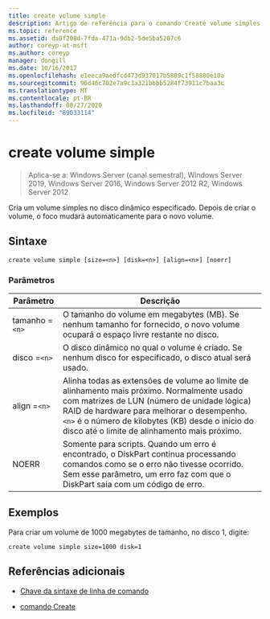 ```yaml
---
title: create volume simple
description: Artigo de referência para o comando Create volume simples, que cria um volume simples no disco dinâmico especificado.
ms.topic: reference
ms.assetid: da0f208d-7fda-471a-9db2-5de5ba5207c6
author: coreyp-at-msft
ms.author: coreyp
manager: dongill
ms.date: 10/16/2017
ms.openlocfilehash: e1eeca9aedfcd473d937017b5889c1f58880e10a
ms.sourcegitcommit: 96d46c702e7a9c3a321bbbb5284f73911c7baa3c
ms.translationtype: MT
ms.contentlocale: pt-BR
ms.lasthandoff: 08/27/2020
ms.locfileid: "89033114"
---
```

# <a name="create-volume-simple"></a>create volume simple

> Aplica-se a: Windows Server (canal semestral), Windows Server 2019, Windows Server 2016, Windows Server 2012 R2, Windows Server 2012

Cria um volume simples no disco dinâmico especificado. Depois de criar o volume, o foco mudará automaticamente para o novo volume.

## <a name="syntax"></a>Sintaxe

```
create volume simple [size=<n>] [disk=<n>] [align=<n>] [noerr]
```

### <a name="parameters"></a>Parâmetros

| Parâmetro | Descrição |
| --------- | ----------- |
| tamanho =`<n>`  | O tamanho do volume em megabytes (MB). Se nenhum tamanho for fornecido, o novo volume ocupará o espaço livre restante no disco. |
| disco =`<n>`  | O disco dinâmico no qual o volume é criado. Se nenhum disco for especificado, o disco atual será usado. |
| align =`<n>` | Alinha todas as extensões de volume ao limite de alinhamento mais próximo. Normalmente usado com matrizes de LUN (número de unidade lógica) RAID de hardware para melhorar o desempenho. `<n>` é o número de kilobytes (KB) desde o início do disco até o limite de alinhamento mais próximo. |
| NOERR | Somente para scripts. Quando um erro é encontrado, o DiskPart continua processando comandos como se o erro não tivesse ocorrido. Sem esse parâmetro, um erro faz com que o DiskPart saia com um código de erro. |

## <a name="examples"></a>Exemplos

Para criar um volume de 1000 megabytes de tamanho, no disco 1, digite:

```
create volume simple size=1000 disk=1
```

## <a name="additional-references"></a>Referências adicionais

- [Chave da sintaxe de linha de comando](command-line-syntax-key.md)

- [comando Create](create.md)
